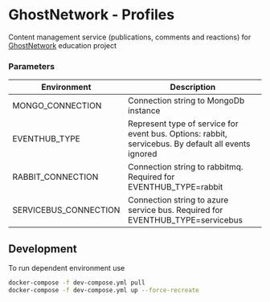 # GhostNetwork - Profiles

Content management service (publications, comments and reactions) for [GhostNetwork](https://github.com/ghosts-network) education project

### Parameters

| Environment                    | Description                                                                                         |
|--------------------------------|-----------------------------------------------------------------------------------------------------|
| MONGO_CONNECTION               | Connection string to MongoDb instance                                                               |
| EVENTHUB_TYPE                  | Represent type of service for event bus. Options: rabbit, servicebus. By default all events ignored |
| RABBIT_CONNECTION              | Connection string to rabbitmq. Required for EVENTHUB_TYPE=rabbit                                    |
| SERVICEBUS_CONNECTION          | Connection string to azure service bus. Required for EVENTHUB_TYPE=servicebus                       |

## Development

To run dependent environment use

```bash
docker-compose -f dev-compose.yml pull
docker-compose -f dev-compose.yml up --force-recreate
```
